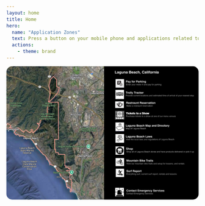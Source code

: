 ```yaml
---
layout: home
title: Home
hero:
  name: "Application Zones"
  text: Press a button on your mobile phone and applications related to that area will be displayed for launch.
  actions:
    - theme: brand
---
```


<script setup>
import AppStore from './AppStore.vue'
</script>

<AppStore/>

<img src="./laguna_beach.jpg" style="border-radius: 15px;"/>
